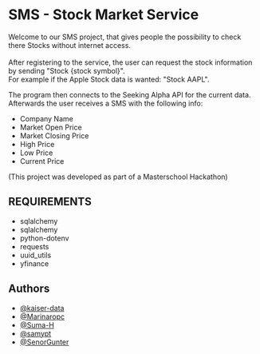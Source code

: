 
# SMS - Stock Market Service

Welcome to our SMS project, that gives people the possibility to check there Stocks without internet access.<br><br>
After registering to the service, the user can request the stock information by sending "Stock {stock symbol}".<br>
For example if the Apple Stock data is wanted: "Stock AAPL".

The program then connects to the Seeking Alpha API for the current data.<br>
Afterwards the user receives a SMS with the following info:
- Company Name
- Market Open Price
- Market Closing Price
- High Price
- Low Price
- Current Price


(This project was developed as part of a Masterschool Hackathon)




## REQUIREMENTS

- sqlalchemy
- sqlalchemy
- python-dotenv
- requests
- uuid_utils
- yfinance
## Authors

- [@kaiser-data](https://github.com/kaiser-data)
- [@Marinaropc](https://github.com/Marinaropc)
- [@Suma-H](https://github.com/Suma-H)
- [@samypt](https://github.com/samypt)
- [@SenorGunter](https://github.com/SenorGunter)


